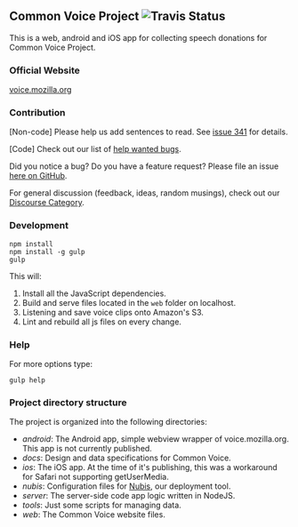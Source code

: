 ## Common Voice Project ![Travis Status](https://travis-ci.org/mozilla/voice-web.svg?branch=master "Travis Status")
This is a web, android and iOS app for collecting speech
donations for Common Voice Project.

### Official Website
[voice.mozilla.org](https://voice.mozilla.org)

### Contribution
[Non-code] Please help us add sentences to read. See [issue 341](https://github.com/mozilla/voice-web/issues/341) for details.

[Code] Check out our list of [help wanted bugs](https://github.com/mozilla/voice-web/issues?q=is%3Aissue+is%3Aopen+label%3A%22help+wanted%22).

Did you notice a bug? Do you have a feature request? Please file an issue [here on GitHub](https://github.com/mozilla/voice-web/issues).

For general discussion (feedback, ideas, random musings), check out our [Discourse Category](https://discourse.mozilla-community.org/c/voice).

### Development
```
npm install
npm install -g gulp
gulp
```
This will:
1. Install all the JavaScript dependencies.
1. Build and serve files located in the `web` folder on localhost.
1. Listening and save voice clips onto Amazon's S3.
1. Lint and rebuild all js files on every change.

### Help

For more options type:
```
gulp help
```

### Project directory structure

The project is organized into the following directories:

- *android*: The Android app, simple webview wrapper of voice.mozilla.org. This app is not currently published.
- *docs*: Design and data specifications for Common Voice.
- *ios*: The iOS app. At the time of it's publishing, this was a workaround for Safari not supporting getUserMedia.
- *nubis*: Configuration files for [Nubis](https://github.com/nubisproject), our deployment tool.
- *server*: The server-side code app logic written in NodeJS.
- *tools*: Just some scripts for managing data.
- *web*: The Common Voice website files.
